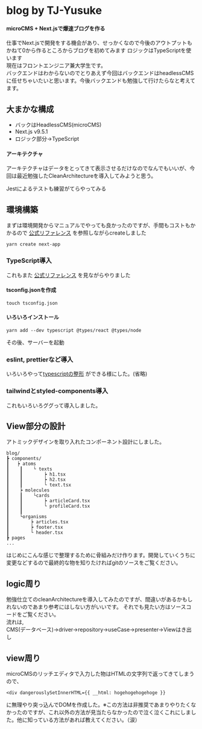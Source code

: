 # blog by TJ-Yusuke
#### microCMS + Next.jsで爆速ブログを作る

仕事でNext.jsで開発をする機会があり、せっかくなので今後のアウトプットもかねて0から作るところからブログを初めてみます
ロジックはTypeScriptを使います<br>
現在はフロントエンジニア兼大学生です。<br>
バックエンドはわからないのでとりあえず今回はバックエンドはheadlessCMSに任せちゃいたいと思います。今後バックエンドも勉強して行けたらなと考えてます。

## 大まかな構成
- バックはHeadlessCMS(microCMS)
- Next.js v9.5.1
- ロジック部分→TypeScript
#### アーキテクチャ
アーキテクチャはデータをとってきて表示させるだけなのでなんでもいいが、今回は最近勉強したCleanArchitectureを導入してみようと思う。

Jestによるテストも練習がてらやってみる


## 環境構築
まずは環境開発からマニュアルでやっても良かったのですが、手間もコストもかかるので [公式リファレンス](https://nextjs.org/docs/getting-started) を参照しながらcreateしました
~~~Linux Kernel Module
yarn create next-app
~~~
### TypeScript導入
これもまた [公式リファレンス](https://nextjs.org/docs/basic-features/typescript) を見ながらやりました
#### tsconfig.jsonを作成
~~~Linux Kernel Module
touch tsconfig.json
~~~
#### いろいろインストール
~~~
yarn add --dev typescript @types/react @types/node
~~~
その後、サーバーを起動

### eslint, prettierなど導入
いろいろやって[typescriptの整形](https://qiita.com/y-w/items/dcf5fb4af52e990109eb#typescript%E3%81%AE%E3%81%9F%E3%82%81%E3%81%AEeslint%E3%81%A8prettier%E3%81%AE%E4%BD%B5%E7%94%A8%E8%A8%AD%E5%AE%9A) ができる様にした。(省略)

### tailwindとstyled-components導入
これもいろいろググって導入しました。

## View部分の設計
アトミックデザインを取り入れたコンポーネント設計にしました。
```
blog/
┣ components/
┃   ┝ atoms
┃    ┃    └ texts
┃    ┃        ┝ h1.tsx
┃    ┃        ┝ h2.tsx
┃    ┃        └ text.tsx
┃    ┝ molecules
┃    ┃    └cards
┃    ┃        ┝ articleCard.tsx
┃    ┃        └ profileCard.tsx
┃    ┃
┃    └organisms
┃        ┝ articles.tsx
┃        ┝ footer.tsx
┃        └ header.tsx
┣ pages
...
```
はじめにこんな感じで整理するために骨組みだけ作ります。開発していくうちに変更などするので最終的な物を知りたければgitのソースをご覧ください。

## logic周り
勉強仕立てのcleanArchitectureを導入してみたのですが、間違いがあるかもしれないのであまり参考にはしない方がいいです。
それでも見たい方はソースコードをご覧ください。
<br>流れは,<br>
CMS(データベース)→driver→repository→useCase→presenter→Viewはき出し

## view周り
microCMSのリッチエディタで入力した物はHTMLの文字列で返ってきてしまうので、<br>

`<div dangerouslySetInnerHTML={{ __html: hogehogehogehoge }}`<br>

に無理やり突っ込んでDOMを作成した。※この方法は非推奨であまりやりたくなかったのですが、これ以外の方法が見当たらなかったので泣く泣くこれにしました。他に知っている方法があれば教えてください。（涙）

